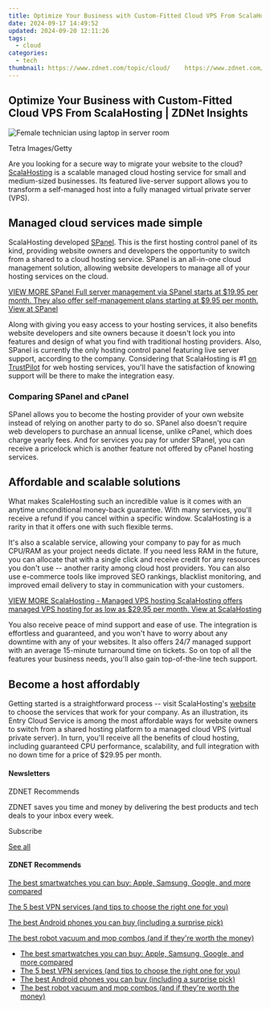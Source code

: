 ```yaml
---
title: Optimize Your Business with Custom-Fitted Cloud VPS From ScalaHosting | ZDNet Insights
date: 2024-09-17 14:49:52
updated: 2024-09-20 12:11:26
tags:
  - cloud
categories:
  - tech
thumbnail: https://www.zdnet.com/topic/cloud/    https://www.zdnet.com/a/img/resize/d85273a0082f3019b5f4e6ba460a97608ae9190a/2023/09/13/fe2ee2b0-c832-4f4f-b3e5-69a4381e62e2/cloud-services.jpg?width=170&height=96&fit=crop&auto=webp
---
```


## Optimize Your Business with Custom-Fitted Cloud VPS From ScalaHosting | ZDNet Insights

![Female technician using laptop in server room](https://www.zdnet.com/a/img/resize/ae05b75b99a0008c5cf79b339b7f5c3ab5334bbe/2023/09/13/fe2ee2b0-c832-4f4f-b3e5-69a4381e62e2/cloud-services.jpg?auto=webp&width=1280)

Tetra Images/Getty

Are you looking for a secure way to migrate your website to the cloud? [ScalaHosting](https://www.scalahosting.com/) is a scalable managed cloud hosting service for small and medium-sized businesses. Its featured live-server support allows you to transform a self-managed host into a fully managed virtual private server (VPS).

## Managed cloud services made simple

ScalaHosting developed [SPanel](https://scalahosting-1.wistia.com/medias/pywd36bkb5). This is the first hosting control panel of its kind, providing website owners and developers the opportunity to switch from a shared to a cloud hosting service. SPanel is an all-in-one cloud management solution, allowing website developers to manage all of your hosting services on the cloud. 

[VIEW MORE SPanel Full server management via SPanel starts at $19.95 per month. They also offer self-management plans starting at $9.95 per month. View at SPanel](https://www.spanel.io/pricing.html)

Along with giving you easy access to your hosting services, it also benefits website developers and site owners because it doesn't lock you into features and design of what you find with traditional hosting providers. Also, SPanel is currently the only hosting control panel featuring live server support, according to the company. Considering that ScalaHosting is #1 [on TrustPilot](https://www.trustpilot.com/review/www.scalahosting.com) for web hosting services, you'll have the satisfaction of knowing support will be there to make the integration easy. 

### Comparing SPanel and cPanel

SPanel allows you to become the hosting provider of your own website instead of relying on another party to do so. SPanel also doesn't require web developers to purchase an annual license, unlike cPanel, which does charge yearly fees. And for services you pay for under SPanel, you can receive a pricelock which is another feature not offered by cPanel hosting services. 

## Affordable and scalable solutions

What makes ScaleHosting such an incredible value is it comes with an anytime unconditional money-back guarantee. With many services, you'll receive a refund if you cancel within a specific window. ScalaHosting is a rarity in that it offers one with such flexible terms. 

It's also a scalable service, allowing your company to pay for as much CPU/RAM as your project needs dictate. If you need less RAM in the future, you can allocate that with a single click and receive credit for any resources you don't use -- another rarity among cloud host providers. You can also use e-commerce tools like improved SEO rankings, blacklist monitoring, and improved email delivery to stay in communication with your customers. 

[VIEW MORE ScalaHosting - Managed VPS hosting ScalaHosting offers managed VPS hosting for as low as $29.95 per month. View at ScalaHosting](https://scalahosting.sjv.io/c/159047/1554164/18135?&sharedId=zdnet&u=https%3A%2F%2Fwww.scalahosting.com%2Fcloud-servers.html&subId1=zd-%5F%5FCOM%5FCLICK%5FID%5F%5F-dtp)

You also receive peace of mind support and ease of use. The integration is effortless and guaranteed, and you won't have to worry about any downtime with any of your websites. It also offers 24/7 managed support with an average 15-minute turnaround time on tickets. So on top of all the features your business needs, you'll also gain top-of-the-line tech support. 

## Become a host affordably

Getting started is a straightforward process -- visit ScalaHosting's [website](https://www.scalahosting.com/cloud-servers.html) to choose the services that work for your company. As an illustration, its Entry Cloud Service is among the most affordable ways for website owners to switch from a shared hosting platform to a managed cloud VPS (virtual private server). In turn, you'll receive all the benefits of cloud hosting, including guaranteed CPU performance, scalability, and full integration with no down time for a price of $29.95 per month. 

#### Newsletters

ZDNET Recommends

ZDNET saves you time and money by delivering the best products and tech deals to your inbox every week.

 Subscribe

[See all](https://www.zdnet.com/newsletters/)

#### **ZDNET** Recommends

[The best smartwatches you can buy: Apple, Samsung, Google, and more compared](https://www.zdnet.com/article/best-smartwatch/ "The best smartwatches you can buy: Apple, Samsung, Google, and more compared")

[The 5 best VPN services (and tips to choose the right one for you)](https://www.zdnet.com/article/best-vpn/ "The 5 best VPN services (and tips to choose the right one for you)")

[The best Android phones you can buy (including a surprise pick)](https://www.zdnet.com/article/best-android-phone/ "The best Android phones you can buy (including a surprise pick)")

[The best robot vacuum and mop combos (and if they're worth the money)](https://www.zdnet.com/article/best-robot-vacuum-mop/ "The best robot vacuum and mop combos (and if they're worth the money)")

* [The best smartwatches you can buy: Apple, Samsung, Google, and more compared](https://www.zdnet.com/article/best-smartwatch/ "The best smartwatches you can buy: Apple, Samsung, Google, and more compared")
* [The 5 best VPN services (and tips to choose the right one for you)](https://www.zdnet.com/article/best-vpn/ "The 5 best VPN services (and tips to choose the right one for you)")
* [The best Android phones you can buy (including a surprise pick)](https://www.zdnet.com/article/best-android-phone/ "The best Android phones you can buy (including a surprise pick)")
* [The best robot vacuum and mop combos (and if they're worth the money)](https://www.zdnet.com/article/best-robot-vacuum-mop/ "The best robot vacuum and mop combos (and if they're worth the money)")

<ins class="adsbygoogle"
     style="display:block"
     data-ad-format="autorelaxed"
     data-ad-client="ca-pub-7571918770474297"
     data-ad-slot="1223367746"></ins>



<ins class="adsbygoogle"
     style="display:block"
     data-ad-client="ca-pub-7571918770474297"
     data-ad-slot="8358498916"
     data-ad-format="auto"
     data-full-width-responsive="true"></ins>
